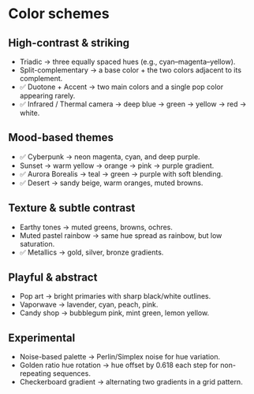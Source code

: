 # Color schemes

## High-contrast & striking

- Triadic → three equally spaced hues (e.g., cyan–magenta–yellow).
- Split-complementary → a base color + the two colors adjacent to its complement.
- ✅ Duotone + Accent → two main colors and a single pop color appearing rarely.
- ✅ Infrared / Thermal camera → deep blue → green → yellow → red → white.

## Mood-based themes

- ✅ Cyberpunk → neon magenta, cyan, and deep purple. 
- Sunset → warm yellow → orange → pink → purple gradient.
- ✅ Aurora Borealis → teal → green → purple with soft blending.
- ✅ Desert → sandy beige, warm oranges, muted browns.

## Texture & subtle contrast

- Earthy tones → muted greens, browns, ochres.
- Muted pastel rainbow → same hue spread as rainbow, but low saturation.
- ✅ Metallics → gold, silver, bronze gradients.

## Playful & abstract

- Pop art → bright primaries with sharp black/white outlines.
- Vaporwave → lavender, cyan, peach, pink.
- Candy shop → bubblegum pink, mint green, lemon yellow.

## Experimental

- Noise-based palette → Perlin/Simplex noise for hue variation.
- Golden ratio hue rotation → hue offset by 0.618 each step for non-repeating sequences.
- Checkerboard gradient → alternating two gradients in a grid pattern.